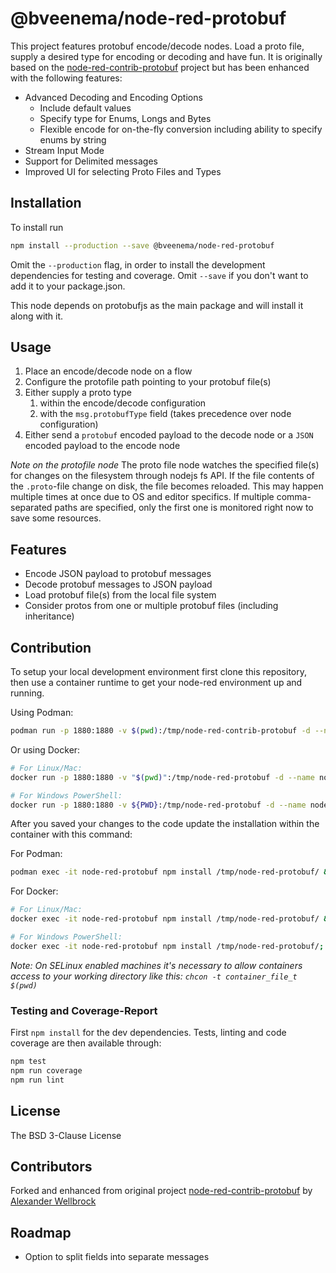 # @bveenema/node-red-protobuf

This project features protobuf encode/decode nodes. Load a proto file, supply a desired type for encoding or decoding and have fun.
It is originally based on the [node-red-contrib-protobuf](https://github.com/w4tsn/node-red-contrib-protobuf) project but has been enhanced with the following features:
- Advanced Decoding and Encoding Options
  - Include default values
  - Specify type for Enums, Longs and Bytes
  - Flexible encode for on-the-fly conversion including ability to specify enums by string
- Stream Input Mode
- Support for Delimited messages
- Improved UI for selecting Proto Files and Types

## Installation

To install run

```bash
npm install --production --save @bveenema/node-red-protobuf 
```

Omit the `--production` flag, in order to install the development dependencies for testing and coverage. Omit `--save` if you don't want to add it to your package.json.

This node depends on protobufjs as the main package and will install it along with it.

## Usage

1. Place an encode/decode node on a flow
2. Configure the protofile path pointing to your protobuf file(s)
3. Either supply a proto type
    1. within the encode/decode configuration
    2. with the `msg.protobufType` field (takes precedence over node configuration)
4. Either send a `protobuf` encoded payload to the decode node or a `JSON` encoded payload to the encode node

*Note on the protofile node* The proto file node watches the specified file(s) for changes on the filesystem through nodejs fs API. If the file contents of the `.proto`-file change on disk, the file becomes reloaded. This may happen multiple times at once due to OS and editor specifics. If multiple comma-separated paths are specified, only the first one is monitored right now to save some resources.

## Features

* Encode JSON payload to protobuf messages
* Decode protobuf messages to JSON payload
* Load protobuf file(s) from the local file system
* Consider protos from one or multiple protobuf files (including inheritance)

## Contribution

To setup your local development environment first clone this repository, then use a container runtime to get your node-red environment up and running.

Using Podman:
```bash
podman run -p 1880:1880 -v $(pwd):/tmp/node-red-contrib-protobuf -d --name nodered-contrib-protobuf_plus nodered/node-red
```

Or using Docker:
```bash
# For Linux/Mac:
docker run -p 1880:1880 -v "$(pwd)":/tmp/node-red-protobuf -d --name node-red-protobuf nodered/node-red

# For Windows PowerShell:
docker run -p 1880:1880 -v ${PWD}:/tmp/node-red-protobuf -d --name node-red-protobuf nodered/node-red
```

After you saved your changes to the code update the installation within the container with this command:

For Podman:
```bash
podman exec -it node-red-protobuf npm install /tmp/node-red-protobuf/ && podman restart nodered-contrib-protobuf_plus
```

For Docker:
```bash
# For Linux/Mac:
docker exec -it node-red-protobuf npm install /tmp/node-red-protobuf/ && docker restart node-red-protobuf

# For Windows PowerShell:
docker exec -it node-red-protobuf npm install /tmp/node-red-protobuf/; docker restart node-red-protobuf 
```

*Note: On SELinux enabled machines it's necessary to allow containers access to your working directory like this: `chcon -t container_file_t $(pwd)`*

### Testing and Coverage-Report

First `npm install` for the dev dependencies. Tests, linting and code coverage are then available through:

```bash
npm test
npm run coverage
npm run lint
```

## License

The BSD 3-Clause License

## Contributors
Forked and enhanced from original project [node-red-contrib-protobuf](https://github.com/w4tsn/node-red-contrib-protobuf) by [Alexander Wellbrock](https://w4tsn.github.io/blog)


## Roadmap

- Option to split fields into separate messages
